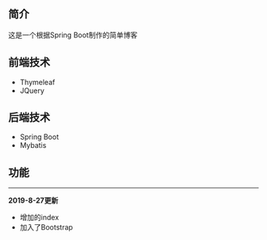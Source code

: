 ## 简介

这是一个根据Spring Boot制作的简单博客

## 前端技术

- Thymeleaf
- JQuery

## 后端技术

- Spring Boot
- Mybatis

## 功能
---
**2019-8-27更新**

- 增加的index
- 加入了Bootstrap
